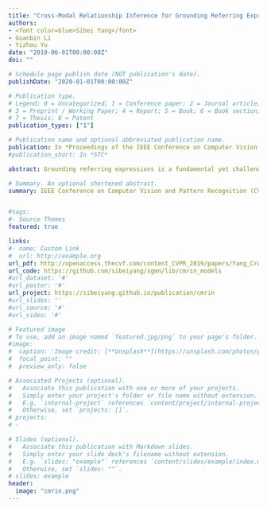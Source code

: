 ```yaml
---
title: "Cross-Modal Relationship Inference for Grounding Referring Expressions"
authors:
- <font color=blue>Sibei Yang</font>
- Guanbin Li
- Yizhou Yu
date: "2019-06-01T00:00:00Z"
doi: ""

# Schedule page publish date (NOT publication's date).
publishDate: "2020-01-01T00:00:00Z"

# Publication type.
# Legend: 0 = Uncategorized; 1 = Conference paper; 2 = Journal article;
# 3 = Preprint / Working Paper; 4 = Report; 5 = Book; 6 = Book section;
# 7 = Thesis; 8 = Patent
publication_types: ["1"]

# Publication name and optional abbreviated publication name.
publication: In *Proceedings of the IEEE Conference on Computer Vision and Pattern Recognition (CVPR), 2019*
#publication_short: In *STC*

abstract: Grounding referring expressions is a fundamental yet challenging task facilitating human-machine communication in the physical world. It locates the target object in an image on the basis of the comprehension of the relationships between referring natural language expressions and the image. A feasible solution for grounding referring expressions not only needs to extract all the necessary information (i.e. objects and the relationships among them) in both the image and referring expressions, but also compute and represent multimodal contexts from the extracted information. Unfortunately, existing work on grounding referring expressions cannot extract multi-order relationships from the referring expressions accurately and the contexts they obtain have discrepancies with the contexts described by referring expressions. In this paper, we propose a Cross-Modal Relationship Extractor (CMRE) to adaptively highlight objects and relationships, that have connections with a given expression, with a cross-modal attention mechanism, and represent the extracted information as a language-guided visual relation graph. In addition, we propose a Gated Graph Convolutional Network (GGCN) to compute multimodal semantic contexts by fusing information from different modes and propagating multimodal information in the structured relation graph. Experiments on various common benchmark datasets show that our Cross-Modal Relationship Inference Network, which consists of CMRE and GGCN, outperforms all existing state-of-the-art methods.

# Summary. An optional shortened abstract.
summary: IEEE Conference on Computer Vision and Pattern Recognition (CVPR), 2019


#tags:
#- Source Themes
featured: true

links:
#- name: Custom Link
#  url: http://example.org
url_pdf: http://openaccess.thecvf.com/content_CVPR_2019/papers/Yang_Cross-Modal_Relationship_Inference_for_Grounding_Referring_Expressions_CVPR_2019_paper.pdf
url_code: https://github.com/sibeiyang/sgmn/lib/cmrin_models
#url_dataset: '#'
#url_poster: '#'
url_project: https://sibeiyang.github.io/publication/cmrin
#url_slides: ''
#url_source: '#'
#url_video: '#'

# Featured image
# To use, add an image named `featured.jpg/png` to your page's folder. 
#image:
#  caption: 'Image credit: [**Unsplash**](https://unsplash.com/photos/pLCdAaMFLTE)'
#  focal_point: ""
#  preview_only: false

# Associated Projects (optional).
#   Associate this publication with one or more of your projects.
#   Simply enter your project's folder or file name without extension.
#   E.g. `internal-project` references `content/project/internal-project/index.md`.
#   Otherwise, set `projects: []`.
# projects:
# -

# Slides (optional).
#   Associate this publication with Markdown slides.
#   Simply enter your slide deck's filename without extension.
#   E.g. `slides: "example"` references `content/slides/example/index.md`.
#   Otherwise, set `slides: ""`.
# slides: example
header:
  image: "cmrin.png"
---
```

